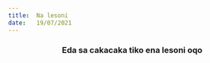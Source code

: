 ```yaml
---
title:  Na lesoni
date:   19/07/2021
---
```


### <center>Eda sa cakacaka tiko ena lesoni oqo</center>